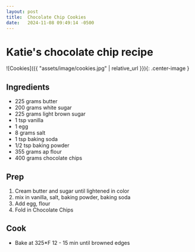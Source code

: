 ```yaml
---
layout: post
title:  Chocolate Chip Cookies 
date:   2024-11-08 09:49:14 -0500
---
```


# Katie's chocolate chip recipe

![Cookies]({{ "assets/image/cookies.jpg" | relative_url }}){: .center-image }

## Ingredients

- 225 grams butter
- 200 grams white sugar
- 225 grams light brown sugar
- 1 tsp vanilla
- 1 egg
- 8 grams salt
- 1 tsp baking soda 
- 1/2 tsp baking powder
- 355 grams ap flour
- 400 grams chocolate chips

## Prep

1. Cream butter and sugar until lightened in color
2. mix in vanilla, salt, baking powder, baking soda
3. Add egg, flour 
4. Fold in Chocolate Chips

## Cook

* Bake at 325*F 12 - 15 min until browned edges

